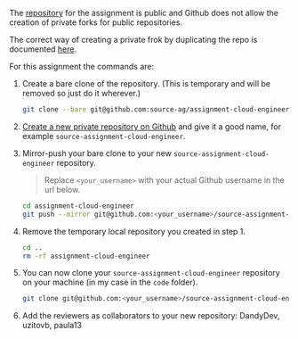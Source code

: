 The [repository](https://github.com/source-ag/assignment-cloud-engineer) for the assignment
is public and Github does not allow the creation of private forks for public repositories.

The correct way of creating a private frok by duplicating the repo is documented
[here](https://help.github.com/articles/duplicating-a-repository/).

For this assignment the commands are:

 1. Create a bare clone of the repository.
    (This is temporary and will be removed so just do it wherever.)
    ```bash
    git clone --bare git@github.com:source-ag/assignment-cloud-engineer.git
    ```

 2. [Create a new private repository on Github](https://help.github.com/articles/creating-a-new-repository/) and give it a good name, for example `source-assignment-cloud-engineer`.

 3. Mirror-push your bare clone to your new `source-assignment-cloud-engineer` repository.
    > Replace `<your_username>` with your actual Github username in the url below.

    ```bash
    cd assignment-cloud-engineer
    git push --mirror git@github.com:<your_username>/source-assignment-cloud-engineer.git
    ```

 4. Remove the temporary local repository you created in step 1.
    ```bash
    cd ..
    rm -rf assignment-cloud-engineer
    ```

 5. You can now clone your `source-assignment-cloud-engineer` repository on your machine (in my case in the `code` folder).
    ```bash
    git clone git@github.com:<your_username>/source-assignment-cloud-engineer.git
    ```

 6. Add the reviewers as collaborators to your new repository: DandyDev, uzitovb, paula13

